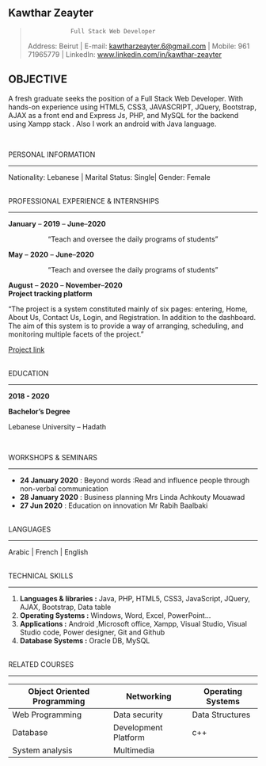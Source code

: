   ## Kawthar Zeayter
>                 Full Stack Web Developer
> Address: Beirut | E-mail: kawtharzeayter.6@gmail.com | Mobile: 961 71965779 | LinkedIn: www.linkedin.com/in/kawthar-zeayter

   OBJECTIVE
   ---------

  A fresh graduate seeks the position of a Full Stack Web Developer. With hands-on experience using HTML5, CSS3, JAVASCRIPT, JQuery, Bootstrap, AJAX as a front end and Express Js, PHP, and MySQL for the backend using Xampp stack . Also I work an android with Java language.

  </br>

PERSONAL INFORMATION

--------------------

 Nationality: Lebanese | Marital Status: Single| Gender: Female

</br>
PROFESSIONAL EXPERIENCE & INTERNSHIPS

-------------------------------------
**January** – **2019** – **June**–**2020** 
  
  <p align="center">“Teach and oversee the daily programs of students”</p>

**May** – **2020** – **June**–**2020** 
  
  <p align="center">“Teach and oversee the daily programs of students”</p>

**August** – **2020** – **November**–**2020** 
 </br>   **Project tracking platform**
 <p align="left">“The project is a system constituted mainly of six pages: entering, Home, About Us, Contact Us, Login, and 
 Registration. In addition to the dashboard. The aim of this system is to provide a way of arranging, 
 scheduling, and monitoring multiple facets of the project.”</p>

[Project link](https://youtu.be/5kLVXSznqFM)

</br>
EDUCATION

---------
**2018 - 2020**<p>  **Bachelor’s Degree**</p>

Lebanese University – Hadath

</br>

WORKSHOPS & SEMINARS

--------------------
* **24 January 2020** : Beyond words :Read and influence people through non-verbal communication 
 * **28 January 2020** : Business planning Mrs Linda Achkouty Mouawad 
 * **27 Jun 2020** : Education on innovation Mr Rabih Baalbaki

</br>
 LANGUAGES

 ---------
 Arabic | French | English

</br>
TECHNICAL SKILLS

-----------------
1. **Languages & libraries :** Java, PHP, HTML5, CSS3, JavaScript, JQuery, AJAX, Bootstrap, Data table
1. **Operating Systems :** Windows, Word, Excel, PowerPoint...
1. **Applications :** Android ,Microsoft office, Xampp, Visual Studio, Visual Studio code, Power designer, Git and 
Github
1. **Database Systems :** Oracle DB, MySQL

</br>
RELATED COURSES

---------------
|Object Oriented Programming  | Networking  |Operating Systems |
| -------- | ---------------|-----|
| Web Programming  | Data security|Data Structures
| Database | Development Platform |c++
|System analysis | Multimedia


